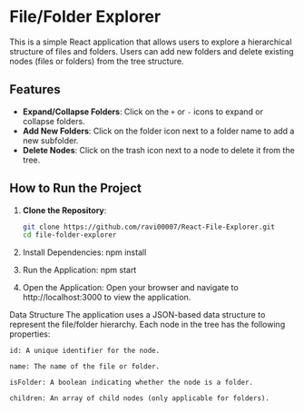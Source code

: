 # File/Folder Explorer

This is a simple React application that allows users to explore a hierarchical structure of files and folders. Users can add new folders and delete existing nodes (files or folders) from the tree structure.

## Features

- **Expand/Collapse Folders**: Click on the `+` or `-` icons to expand or collapse folders.
- **Add New Folders**: Click on the folder icon next to a folder name to add a new subfolder.
- **Delete Nodes**: Click on the trash icon next to a node to delete it from the tree.

## How to Run the Project

1. **Clone the Repository**:
   ```bash
   git clone https://github.com/ravi00007/React-File-Explorer.git
   cd file-folder-explorer

2. Install Dependencies:
   npm install 

3. Run the Application:
   npm start

4. Open the Application:
   Open your browser and navigate to http://localhost:3000 to view the application.   


Data Structure
    The application uses a JSON-based data structure to represent the file/folder hierarchy. Each node in the tree has the following properties:

    id: A unique identifier for the node.

    name: The name of the file or folder.

    isFolder: A boolean indicating whether the node is a folder.

    children: An array of child nodes (only applicable for folders).